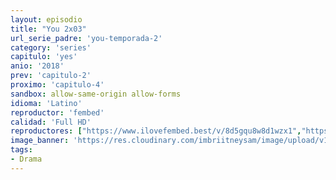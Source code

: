 ```yaml
---
layout: episodio
title: "You 2x03"
url_serie_padre: 'you-temporada-2'
category: 'series'
capitulo: 'yes'
anio: '2018'
prev: 'capitulo-2'
proximo: 'capitulo-4'
sandbox: allow-same-origin allow-forms
idioma: 'Latino'
reproductor: 'fembed'
calidad: 'Full HD'
reproductores: ["https://www.ilovefembed.best/v/8d5gqu8w8d1wzx1","https://gounlimited.to/embed-ykz0c557obkw.html"]
image_banner: 'https://res.cloudinary.com/imbriitneysam/image/upload/v1546465939/you-banner-min.jpg'
tags:
- Drama
---
```












